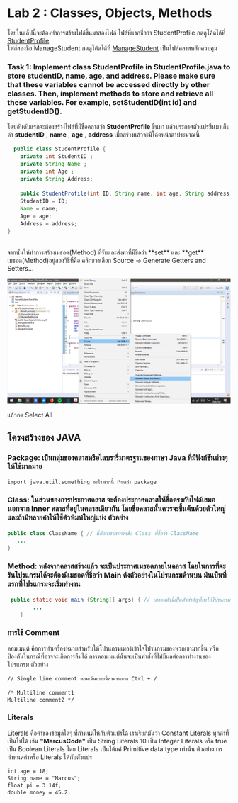 
# Lab 2 : Classes, Objects, Methods
โดยในแล็ปนี้จะต้องทำการสร้างไฟล์ขึ้นมาสองไฟล์ ไฟล์ที่แรกชื่อว่า StudentProfile กดดูโค้ดได้ที่ [StudentProfile](https://github.com/SunatP/Java/blob/master/Week%202/SourceCode/StudentProfile.java) </br>
ไฟล์สองชื่อ ManageStudent กดดูโค้ดได้ที่ [ManageStudent](https://github.com/SunatP/Java/blob/master/Week%202/SourceCode/ManageStudent.java) เป็นไฟล์คลาสหลักควบคุม </br>

### Task 1: Implement class **StudentProfile** in StudentProfile.java to store **studentID**, **name**, **age**, and **address**. Please make sure that these variables cannot be accessed directly by other classes. Then, implement methods to store and retrieve all these variables. For example, **setStudentID(int id)** and **getStudentID()**. </br>

โดยอันดับแรกจะต้องสร้างไฟล์ที่มีชื่อคลาสว่า **StudentProfile** ขึ้นมา แล้วประกาศตัวแปรขึ้นมาเก็บค่า **studentID** , **name** , **age** , **address** เมื่อสร้างแล้วจะมีโค้ดหน้าตาประมาณนี้

```java
  public class StudentProfile {
    private int StudentID ;
    private String Name ;
    private int Age ;
    private String Address;

    public StudentProfile(int ID, String name, int age, String address){
    StudentID = ID;
    Name = name;
    Age = age;
    Address = address; 
}
```
</br>
จากนั้นให้ทำการสร้างเมธอด(Method) ที่รับและส่งค่าที่มีชื่อว่า **set** และ **get** เมธอด(Method)อยู่สองวิธีที่คือ คลิกขวาเลือก Source -> Generate Getters and Setters...

![How-to](https://github.com/SunatP/Java/blob/master/Week%202/picture/Getter%20Setter.png)

แล้วกด Select All

## โครงสร้างของ JAVA
### Package: เป็นกลุ่มของคลาสหรือไลบรารี่มาตรฐานของภาษา Java ที่มีฟังก์ชันต่างๆ ให้ใช้มากมาย 
```
import java.util.something อะไรพวกนี้ เรียกว่า package
```
### Class: ในส่วนของการประกาศคลาส จะต้องประกาศคลาสให้ชื่อตรงกับไฟล์เสมอ นอกจาก Inner คลาสที่อยู่ในคลาสเดียวกัน โดยชื่อคลาสนั้นควรจะขึ้นต้นด้วยตัวใหญ่ และถ้ามีหลายคำให้ใช้ตัวพิมพ์ใหญ่แบ่ง ตัวอย่าง
 ```java
 public class ClassName { // นี่คือการประกาศชื่อ Class ที่ชื่อว่า ClassName
    ...
}
```

### Method: หลังจากคลาสสร้างแล้ว จะเป็นประกาศเมธอดภายในคลาส โดยในการที่จะรันโปรแกรมได้จะต้องมีเมธอดที่ชื่อว่า Main ดังตัวอย่างในโปรแกรมด้านบน มันเป็นที่แรกที่โปรแกรมจะเริ่มทำงาน

```java
 public static void main (String[] args) { // เมธอดตัวนี้เป็นตัวสำคัญที่ทำให้โปรแกรมเรารันได้
        ...
    }
```

### การใช้ Comment
คอมเมนต์ คือการทำเครื่องหมายสำหรับให้โปรแกรมเมอร์เข้าใจโปรแกรมของพวกเขามากขึ้น หรือป้องกันในกรณีที่อาจจะเกิดการลืมได้ การคอมเมนต์นั้นจะเป็นคำสั่งที่ไม่มีผลต่อการทำงานของโปรแกรม ตัวอย่าง
```
// Single line comment คอมเม้นแบบนี้สามารถกด Ctrl + /   

/* Multiline comment1
Multiline comment2 */
```

### Literals

Literals คือค่าของข้อมูลใดๆ ที่กำหนดให้กับตัวแปรได้ เราเรียกมันว่า Constant Literals ทุกค่าที่เป็นไปได้ เช่น **"MarcusCode"** เป็น String Literals 10 เป็น Integer Literals หรือ true เป็น Boolean Literals โดย Literals เป็นได้แค่ Primitive data type เท่านั้น ตัวอย่างการกำหนดค่าหรือ Literals ให้กับตัวแปร
```
int age = 18;
String name = "Marcus";
float pi = 3.14f;
double money = 45.2;
```
